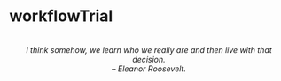 # workflowTrial
<!-- QUOTE:START -->
<p align="center"><br><i>I think somehow, we learn who we really are and then live with that decision.</i><br><i>– Eleanor Roosevelt.</i><br></p>
<!-- QUOTE:END -->

